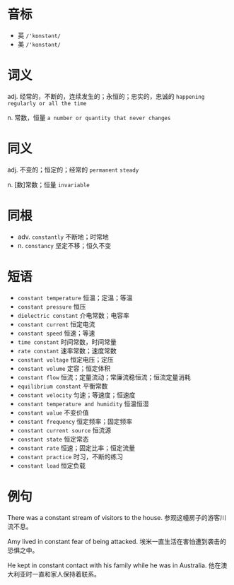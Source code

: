 # 音标

- 英 `/'kɒnstənt/`
- 美 `/'kɑnstənt/`

# 词义

adj. 经常的，不断的，连续发生的；永恒的；忠实的，忠诚的
`happening regularly or all the time`

n. 常数，恒量
`a number or quantity that never changes`

# 同义

adj. 不变的；恒定的；经常的
`permanent` `steady`

n. [数]常数；恒量
`invariable`

# 同根

- adv. `constantly` 不断地；时常地
- n. `constancy` 坚定不移；恒久不变

# 短语

- `constant temperature` 恒温；定温；等温
- `constant pressure` 恒压
- `dielectric constant` 介电常数；电容率
- `constant current` 恒定电流
- `constant speed` 恒速；等速
- `time constant` 时间常数，时间常量
- `rate constant` 速率常数；速度常数
- `constant voltage` 恒定电压；定压
- `constant volume` 定容；恒定体积
- `constant flow` 恒流；定量流动；常廉流稳恒流；恒流定量消耗
- `equilibrium constant` 平衡常数
- `constant velocity` 匀速；等速度；恒速度
- `constant temperature and humidity` 恒温恒湿
- `constant value` 不变价值
- `constant frequency` 恒定频率；固定频率
- `constant current source` 恒流源
- `constant state` 恒定常态
- `constant rate` 恒速；固定比率；恒定流量
- `constant practice` 时习，不断的练习
- `constant load` 恒定负载

# 例句

There was a constant stream of visitors to the house.
参观这幢房子的游客川流不息。

Amy lived in constant fear of being attacked.
埃米一直生活在害怕遭到袭击的恐惧之中。

He kept in constant contact with his family while he was in Australia.
他在澳大利亚时一直和家人保持着联系。


